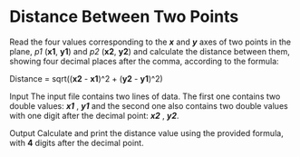 # Distance Between Two Points
Read the four values corresponding to the ***x*** and ***y*** axes of two points in the plane, *p1* (**x1**, **y1**) and *p2* (**x2**, **y2**) and calculate the distance between them, showing four decimal places after the comma, according to the formula:

Distance = sqrt((**x2** - **x1**)^2 + (**y2** - **y1**)^2)

Input
The input file contains two lines of data. The first one contains two double values: ***x1*** , ***y1*** and the second one also contains two double values with one digit after the decimal point: ***x2*** , ***y2***.

Output
Calculate and print the distance value using the provided formula, with **4** digits after the decimal point.
